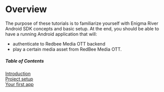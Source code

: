 # Overview

The purpose of these tutorials is to familiarize yourself with Enigma River Android SDK concepts and basic setup.
At the end, you should be able to have a running Android application that will:
* authenticate to Redbee Media OTT backend
* play a certain media asset from RedBee Media OTT.

##### Table of Contents
[Introduction](introduction.md)  
[Project setup](project_setup.md)  
[Your first app](your_first_app.md)  
